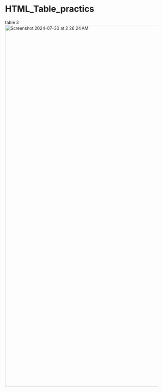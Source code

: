 # HTML_Table_practics
table 3
<img width="1192" alt="Screenshot 2024-07-30 at 2 26 24 AM" src="https://github.com/user-attachments/assets/135d8c53-354d-4b37-9503-5616b9020c06">
